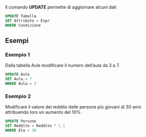 Il comando **UPDATE** permette di aggiornare alcuni dati
```sql
UPDATE Tabella  
SET Attributo = Espr 
WHERE Condizione
```

## Esempi
### Esempio 1
Dalla tabella Aule modificare il numero dell’aula da 3 a 7.
```sql
UPDATE Aule 
SET Aula = 7 
WHERE Aula = 3
```
### Esempio 2
Modificare il valore del reddito delle persone più giovani di 30 anni attribuendo loro un aumento del 10%.
```sql
UPDATE Persone  
SET Reddito = Reddito * 1.1 
WHERE Eta < 30
```